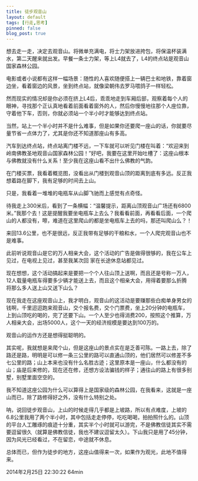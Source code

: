 ```yaml
---
title: 徒步观音山
layout: default
tags: [行走,思考]
pinned: false
blog_post: true
---
```



想去走一走，决定去观音山。将微单充满电，将士力架放进挎包，将保温杯装满水，第二天醒来就出发。早餐一条士力架，等上L4就去了，L4的终点站是观音山国家森林公园。

电影或者小说都有这样一幅场景：随性的人喜欢随便搭上一辆巴士和地铁，靠着窗边坐，看着窗边的风景，坐到终点站，就像梁朝伟去罗马喂鸽子一样轻松。

然而现实的情况却是你必须在挤上L4后，乖乖地走到车厢后部，观察着每个人的眼神，寻找那个正认真地看着前面看着窗外的人，然后你慢慢地往那个人座位靠，守着他下车，否则，你就必须站一个半小时才能够达到终点站。

当然，站上一个半小时并不是什么难事，但是如果你还要爬一座山的话，你就要尽量节省一点体力了，尤其是你还不知道那座山有多高。

汽车到达终点站，终点站离门楼不远，一下车就可以听见门楼在叫着：“欢迎来到岭南佛教圣地观音山国家森林公园！”好吧，我要在这里开始吐槽了：这座山根本与佛教就没有什么关系！至少我在这座山看不出什么佛教的气韵。

在门楼买票，我看着概览图，没看出从门楼到观音山顶的距离到底有多远。反正我想着路在脚下，我有足够的时间去上山。

只是，我看着一堆堆的电瓶车从山脚飞驰而上感觉有点奇怪。

待我走上300米后，看到了一条横幅：“温馨提示，距离山顶观音山广场还有6800米。”我那个去！这是提醒我要坐电瓶车上去么？我看看前面，再看看后面，一个爬山的人都没有，嚓，难道在这里爬山的都是坐电瓶车上去的吗，那还叫爬山么？！

来回13.6公里，也不是很远，反正我带有足够的干粮和水，一个人爬完观音山也不是难事。

此前听说观音山是它的万人相亲大会，这个活动的广告是做得很够的，我在公车上见过，在电视上见过，甚至我某次回 家在长途休息站都见过。

现在想想，这个活动搞起来是要把一个个人往山顶上送啊，而且还是号称一万人，12人载量电瓶车得要多少辆才能送上去，而且这个相亲大会，用得着要那么折腾将那么多人送上山又送下山么？

现在我走在这座观音山上，我才明白，观音山的这活动是要赚那些白痴单身男女的钱啊，千里迢迢跑来观音山，交个报名费，交个门票费，坐上20分钟的电瓶车，上到山顶吃的喝的，完了还要下山。一个人至少也得消费200，按照这个推算，万人相亲大会，出场5000人，这个一天的经济规模是要达到100万的。

观音山的运作方还是想得挺聪明的。

其实呢，我就想是来爬个山，但是这座山的景点实在是乏善可陈。一路上去，除了路还是路，明明是可以修一条三公里的路可以直通山顶的，他们居然可以修差不多七公里的路；山上本来也没有什么名胜古迹；这里原本是一座山，什么都没有的山；庙是后来修的，现在还在修，还想方设法骗钱的样子；通往山的路上有很多别墅，别墅里面空空的。

我不知道这座公园为什么可以算得上是国家级的森林公园，在我看来，这就是一座山而已，除了路修得好之外，没有什么特别之处。

呐，说回徒步观音山，上山的时候走得几乎都是上坡路，所以有点难度，上坡的6.8公里我用了两个半小时，其中包括走走停停，吃吃喝喝，拍拍照什么的。山顶的平台人工雕琢的痕迹十分重，其实半个小时就可以游完，不是佛教信徒其实不需要逗留很久（就算是佛教信徒，我也不建议逗留太久）。下山我只是用了45分钟，因为风光已经看过，不在留恋，中途就不休息。

总体而已，但作为徒步的地方，这座山值得来一次，如果作为观光，此地不值得来。

2014年2月25日 22:30:22 64min


